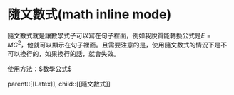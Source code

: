 # 隨文數式(math inline mode)
隨文數式就是讓數學式子可以寫在句子裡面，例如我說質能轉換公式是$E=MC^2$，他就可以顯示在句子裡面。且需要注意的是，使用隨文數式的情況下是不可以換行的，如果換行的話，就會失效。

使用方法：\$數學公式\$

parent::[[Latex]],
child::[[隨文數式]]